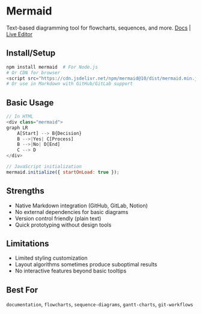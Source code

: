 # Mermaid
Text-based diagramming tool for flowcharts, sequences, and more. [Docs](https://mermaid.js.org/) | [Live Editor](https://mermaid.live/)

## Install/Setup
```bash
npm install mermaid  # For Node.js
# Or CDN for browser
<script src="https://cdn.jsdelivr.net/npm/mermaid@10/dist/mermaid.min.js"></script>
# Or use in Markdown with GitHub/GitLab support
```

## Basic Usage
```javascript
// In HTML
<div class="mermaid">
graph LR
    A[Start] --> B{Decision}
    B -->|Yes| C[Process]
    B -->|No| D[End]
    C --> D
</div>

// JavaScript initialization
mermaid.initialize({ startOnLoad: true });
```

## Strengths
- Native Markdown integration (GitHub, GitLab, Notion)
- No external dependencies for basic diagrams
- Version control friendly (plain text)
- Quick prototyping without design tools

## Limitations
- Limited styling customization
- Layout algorithms sometimes produce suboptimal results
- No interactive features beyond basic tooltips

## Best For
`documentation`, `flowcharts`, `sequence-diagrams`, `gantt-charts`, `git-workflows`